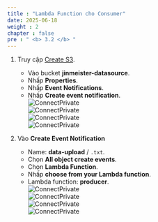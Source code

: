 ```yaml
---
title : "Lambda Function cho Consumer"
date: 2025-06-18
weight : 2
chapter : false
pre : " <b> 3.2 </b> "
---
```


1. Truy cập [Create S3](https://ap-southeast-1.console.aws.amazon.com/s3/home?region=ap-southeast-1).  
    - Vào bucket **jinmeister-datasource**.  
    - Nhấp **Properties**.  
    - Nhấp **Event Notifications**.  
    - Nhấp **Create event notification**.  
    ![ConnectPrivate](/images/3.s3/B-10.png)  
    ![ConnectPrivate](/images/3.s3/C-1.1.png)  
    ![ConnectPrivate](/images/3.s3/C-2.2.png)  
    ![ConnectPrivate](/images/3.s3/C-3.png)  

2. Vào **Create Event Notification**  
    - Name: **data-upload** / `.txt`.  
    - Chọn **All object create events**.  
    - Chọn **Lambda Function**.  
    - Nhấp **choose from your Lambda function**.  
    - Lambda function: **producer**.  
    ![ConnectPrivate](/images/3.s3/C-4.1.png)  
    ![ConnectPrivate](/images/3.s3/C-5.png)  
    ![ConnectPrivate](/images/3.s3/C-6.png)  
    ![ConnectPrivate](/images/3.s3/C-7.1.png)  
